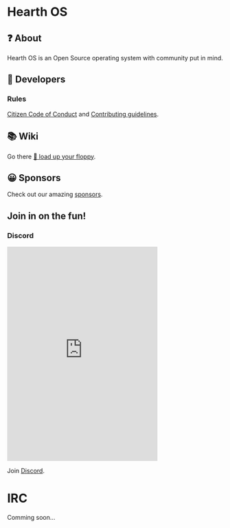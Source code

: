 # Hearth OS
## ❓ About
Hearth OS is an Open Source operating system with community put in mind.

## 🤖 Developers
### Rules
[Citizen Code of Conduct](community/CODE_OF_CONDUCT.md) and [Contributing guidelines](community/CONTRIBUTING.md).

## 📚 Wiki
Go there [💾 load up your floppy](https://hearth-os.github.io/site/).

## 😀 Sponsors
Check out our amazing [sponsors](sponsors.md).

## Join in on the fun!
### Discord
<iframe src="https://discord.com/widget?id=849828750941093909&theme=dark" width="350" height="500" allowtransparency="true" frameborder="0" sandbox="allow-popups allow-popups-to-escape-sandbox allow-same-origin allow-scripts"></iframe>

Join [Discord](https://discord.gg/aQMHv95FAh).

# IRC
Comming soon...
